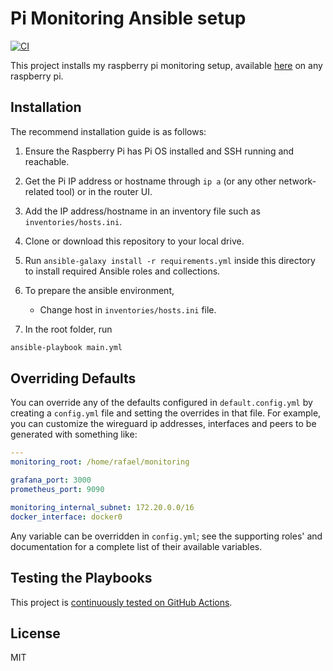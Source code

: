 # Pi Monitoring Ansible setup

[![CI][badge-gh-actions]][link-gh-actions]

This project installs my raspberry pi monitoring setup, available [here](https://github.com/rafael-c-alexandre/Docker-Raspberry-PI-Monitoring) on any raspberry pi.

## Installation

The recommend installation guide is as follows:

1. Ensure the Raspberry Pi has Pi OS installed and SSH running and reachable.
2. Get the Pi IP address or hostname through `ip a` (or any other network-related tool) or in the router UI.
3. Add the IP address/hostname in an inventory file such as `inventories/hosts.ini`.
4. Clone or download this repository to your local drive.
5. Run `ansible-galaxy install -r requirements.yml` inside this directory to install required Ansible roles and collections.
6. To prepare the ansible environment,
    - Change host in `inventories/hosts.ini` file.

8. In the root folder, run 
``` bash
ansible-playbook main.yml
``` 

## Overriding Defaults

You can override any of the defaults configured in `default.config.yml` by creating a `config.yml` file and setting the overrides in that file. For example, you can customize the wireguard ip addresses, interfaces and peers to be generated with something like:

```yaml
---
monitoring_root: /home/rafael/monitoring

grafana_port: 3000
prometheus_port: 9090

monitoring_internal_subnet: 172.20.0.0/16
docker_interface: docker0

```

Any variable can be overridden in `config.yml`; see the supporting roles' and documentation for a complete list of their available variables.


## Testing the Playbooks

This project is [continuously tested on GitHub Actions](https://github.com/rafael-c-alexandre/pi-monitoring-playbook/blob/main/.github/workflows/ci.yml).


License
-------

MIT

[badge-gh-actions]: https://github.com/rafael-c-alexandre/pi-monitoring-playbook/actions/workflows/ci.yml/badge.svg
[link-gh-actions]: https://github.com/rafael-c-alexandre/pi-monitoring-playbook/actions/workflows/ci.yml
